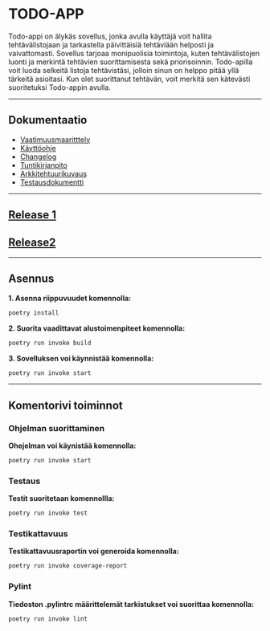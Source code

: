 
# TODO-APP
Todo-appi on älykäs sovellus, jonka avulla käyttäjä voit hallita tehtävälistojaan ja tarkastella päivittäisiä tehtäviään helposti ja vaivattomasti. Sovellus tarjoaa monipuolisia toimintoja, kuten tehtävälistojen luonti ja merkintä tehtävien suorittamisesta sekä priorisoinnin. Todo-apilla voit luoda selkeitä listoja tehtävistäsi, jolloin sinun on helppo pitää yllä tärkeitä asioitasi. Kun olet suorittanut tehtävän, voit merkitä sen kätevästi suoritetuksi Todo-appin avulla.

***
## **Dokumentaatio**
- [Vaatimuusmaaritttely](dokumentaatio/vaatimusmaarittely.md)
- [Käyttöohje](dokumentaatio/Käyttöohje.md)
- [Changelog](dokumentaatio/changelog.md)
- [Tuntikirjanpito](dokumentaatio/tuntikirjanpito.md)
- [Arkkitehtuurikuvaus](dokumentaatio/arkkitehtuuri.md)
- [Testausdokumentti](dokumentaatio/Testausdokumentti.md)

****
## **[Release 1](https://github.com/Yusuboy/ot-harjoitustyo/releases/tag/Viikko5)**
## **[Release2](https://github.com/Yusuboy/ot-harjoitustyo/releases/tag/Viikko6)**
****
## **Asennus**
 **1. Asenna riippuvuudet komennolla:**
```bash
poetry install
```

 **2. Suorita vaadittavat alustoimenpiteet komennolla:**
```bash
poetry run invoke build
``` 

 **3. Sovelluksen voi käynnistää komennolla:**
```bash
poetry run invoke start
```
****

## **Komentorivi toiminnot**

### **Ohjelman suorittaminen**

 **Ohejelman voi käynistää komennolla:**
```bash
poetry run invoke start
```

### **Testaus**

**Testit suoritetaan komennollla:**
```bash
poetry run invoke test
```

### **Testikattavuus**
**Testikattavuusraportin voi generoida komennolla:**
```bash
poetry run invoke coverage-report
```

### **Pylint**
**Tiedoston .pylintrc määrittelemät tarkistukset voi suorittaa komennolla:**
```bash
poetry run invoke lint
```
